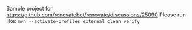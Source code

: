 Sample project for https://github.com/renovatebot/renovate/discussions/25090
Please run like: `mvn --activate-profiles external clean verify`
